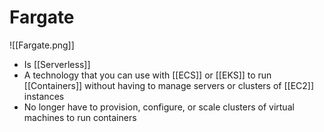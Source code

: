# Fargate
![[Fargate.png]]
- Is [[Serverless]]
- A technology that you can use with [[ECS]] or [[EKS]] to run [[Containers]] without having to manage servers or clusters of [[EC2]] instances
- No longer have to provision, configure, or scale clusters of virtual machines to run containers
